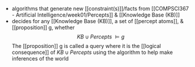- algorithms that generate new [[constraint(s)]]/facts from [[COMPSCI367 - Artificial Intelligence/week01/Percepts]] & [[Knowledge Base (KB)]]
- decides for any [[Knowledge Base (KB)]], a set of [[percept atoms]], & [[proposition]] g, whether
$$ KB \cup Percepts\ \vDash g$$
	The [[proposition]] g is called a query where it is the [[logical consequence]] of $KB \cup Percepts$ 
		using the algorithm to help make inferences of the world